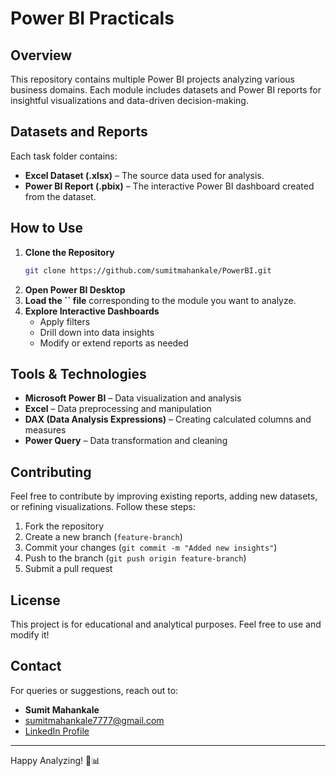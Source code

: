 # Power BI Practicals

## Overview

This repository contains multiple Power BI projects analyzing various business domains. Each module includes datasets and Power BI reports for insightful visualizations and data-driven decision-making.


##  Datasets and Reports

Each task folder contains:

- **Excel Dataset (.xlsx)** – The source data used for analysis.
- **Power BI Report (.pbix)** – The interactive Power BI dashboard created from the dataset.

##  How to Use

1. **Clone the Repository**
   ```sh
   git clone https://github.com/sumitmahankale/PowerBI.git
   ```
2. **Open Power BI Desktop**
3. **Load the ****\`\`**** file** corresponding to the module you want to analyze.
4. **Explore Interactive Dashboards**
   - Apply filters
   - Drill down into data insights
   - Modify or extend reports as needed

##  Tools & Technologies

- **Microsoft Power BI** – Data visualization and analysis
- **Excel** – Data preprocessing and manipulation
- **DAX (Data Analysis Expressions)** – Creating calculated columns and measures
- **Power Query** – Data transformation and cleaning

##  Contributing

Feel free to contribute by improving existing reports, adding new datasets, or refining visualizations. Follow these steps:

1. Fork the repository
2. Create a new branch (`feature-branch`)
3. Commit your changes (`git commit -m "Added new insights"`)
4. Push to the branch (`git push origin feature-branch`)
5. Submit a pull request

##  License

This project is for educational and analytical purposes. Feel free to use and modify it!

##  Contact

For queries or suggestions, reach out to:

- **Sumit Mahankale**
-  [sumitmahankale7777@gmail.com](mailto\:your.email@example.com)
-  [LinkedIn Profile](https://linkedin.com/in/your-profile)

---

Happy Analyzing! 🚀📊


